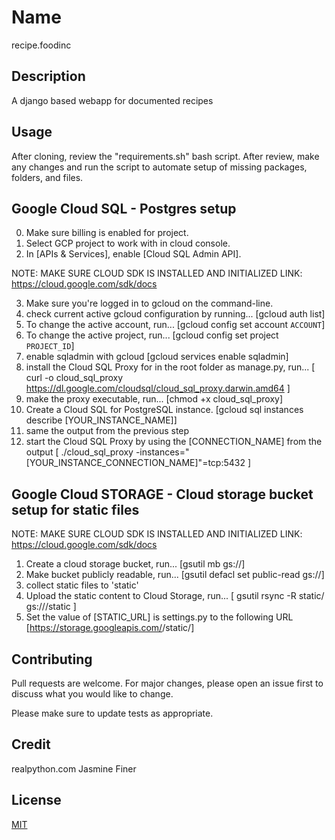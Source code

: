 # Name

recipe.foodinc

## Description

A django based webapp for documented recipes

## Usage
After cloning, review the "requirements.sh" bash script.
After review, make any changes and run the script to automate
setup of missing packages, folders, and files.

## Google Cloud SQL - Postgres setup

0. Make sure billing is enabled for project.
1. Select GCP project to work with in cloud console.
2. In [APIs & Services], enable [Cloud SQL Admin API].

NOTE: MAKE SURE CLOUD SDK IS INSTALLED AND INITIALIZED
LINK: https://cloud.google.com/sdk/docs

3. Make sure you're logged in to gcloud on the command-line.
4. check current active gcloud configuration by running...
   [gcloud auth list]
5. To change the active account, run...
   [gcloud config set account `ACCOUNT`]
6. To change the active project, run...
   [gcloud config set project `PROJECT_ID`]
7. enable sqladmin with gcloud
   [gcloud services enable sqladmin]
8. install the Cloud SQL Proxy for in the root folder as manage.py, run...
   [ curl -o cloud_sql_proxy https://dl.google.com/cloudsql/cloud_sql_proxy.darwin.amd64 ]
9. make the proxy executable, run...
   [chmod +x cloud_sql_proxy]
10. Create a Cloud SQL for PostgreSQL instance.
    [gcloud sql instances describe [YOUR_INSTANCE_NAME]]
11. same the output from the previous step
12. start the Cloud SQL Proxy by using the [CONNECTION_NAME] from the output
  [ ./cloud_sql_proxy -instances="[YOUR_INSTANCE_CONNECTION_NAME]"=tcp:5432 ]


## Google Cloud STORAGE - Cloud storage bucket setup for static files

NOTE: MAKE SURE CLOUD SDK IS INSTALLED AND INITIALIZED
LINK: https://cloud.google.com/sdk/docs

1. Create a cloud storage bucket, run...
   [gsutil mb gs://<your-gcs-bucket-name>]
2. Make bucket publicly readable, run...
   [gsutil defacl set public-read gs://<your-gcs-bucket-name>]
3. collect static files to 'static'
4. Upload the static content to Cloud Storage, run...
   [ gsutil rsync -R static/ gs://<your-gcs-bucket-name>/static ]
5. Set the value of [STATIC_URL] is settings.py to the following URL
    [https://storage.googleapis.com/<your-gcs-bucket>/static/]  



## Contributing
Pull requests are welcome. For major changes, please open an issue first to discuss what you would like to change.

Please make sure to update tests as appropriate.

## Credit
realpython.com
Jasmine Finer

## License
[MIT](https://choosealicense.com/licenses/mit/)
